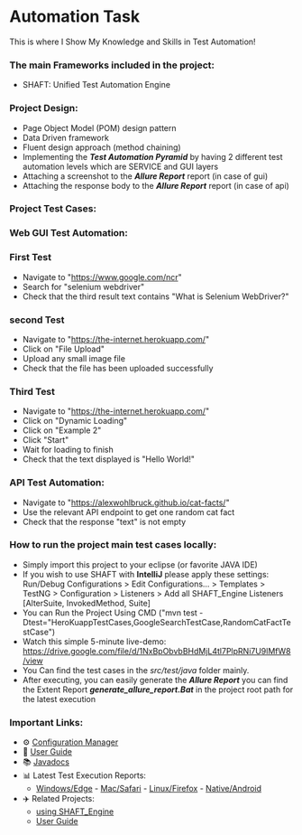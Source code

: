 # Automation Task
This is where I Show My Knowledge and Skills in Test Automation!

### The main Frameworks included in the project:
* SHAFT: Unified Test Automation Engine

### Project Design:
* Page Object Model (POM) design pattern
* Data Driven framework
* Fluent design approach (method chaining)
* Implementing the ***Test Automation Pyramid*** by having 2 different test automation levels which are SERVICE and GUI layers
* Attaching a screenshot to the ***Allure Report***  report (in case of gui)  
* Attaching the response body to the ***Allure Report***  report (in case of api)

### Project Test Cases:
### Web GUI Test Automation:
### First Test
* Navigate to "https://www.google.com/ncr" 
* Search for "selenium webdriver" 
* Check that the third result text contains "What is Selenium WebDriver?" 
### second Test
* Navigate to "https://the-internet.herokuapp.com/" 
* Click on "File Upload" 
* Upload any small image file 
* Check that the file has been uploaded successfully 
### Third Test
* Navigate to "https://the-internet.herokuapp.com/" 
* Click on "Dynamic Loading" 
* Click on "Example 2" 
* Click "Start" 
* Wait for loading to finish 
* Check that the text displayed is "Hello World!" 
### API Test Automation:
* Navigate to "https://alexwohlbruck.github.io/cat-facts/" 
* Use the relevant API endpoint to get one random cat fact 
* Check that the response "text" is not empty
### How to run the project main test cases locally:
* Simply import this project to your eclipse (or favorite JAVA IDE) 
* If you wish to use SHAFT with <b>IntelliJ</b> please apply these settings:<br/>Run/Debug Configurations > Edit Configurations... > Templates > TestNG > Configuration > Listeners > Add all SHAFT_Engine Listeners [AlterSuite, InvokedMethod, Suite]
* You can Run the Project Using CMD ("mvn test -Dtest="HeroKuappTestCases,GoogleSearchTestCase,RandomCatFactTestCase")
* Watch this simple 5-minute live-demo: 
  https://drive.google.com/file/d/1NxBpObvbBHdMjL4tl7PlpRNi7U9lMfW8/view
* You Can find the test cases in the *src/test/java* folder mainly.
* After executing, you can easily generate the ***Allure Report***  you can find the Extent Report ***generate_allure_report.Bat*** in the project root path for the latest execution

### Important Links:
- ⚙️  [Configuration Manager](https://mohabmohie.github.io/SHAFT_ENGINE/)
- 👤  [User Guide](https://mohabmohie.github.io/SHAFT_Engine_Docusaurus/)
- 📚  [Javadocs](https://mohabmohie.github.io/SHAFT_ENGINE/apidocs/index.html)
- 📊  Latest Test Execution Reports:
  - [Windows/Edge](https://mohabmohie.github.io/SHAFT_ENGINE/allure/Windows/Web/index.html) - [Mac/Safari](https://mohabmohie.github.io/SHAFT_ENGINE/allure/macOS/Web/index.html) - [Linux/Firefox](https://mohabmohie.github.io/SHAFT_ENGINE/allure/Linux/Web/index.html) - [Native/Android](https://mohabmohie.github.io/SHAFT_ENGINE/allure/MobileNative/Android/index.html)
- ✈️  Related Projects:
  - [using SHAFT_Engine](https://github.com/MohabMohie/using_SHAFT_ENGINE)
  - [User Guide](https://github.com/MohabMohie/SHAFT_Engine_Docusaurus)
  
 


